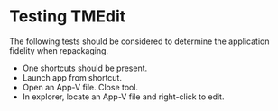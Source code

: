 # Testing TMEdit

The following tests should be considered to determine the application fidelity when repackaging.

* One shortcuts should be present.
* Launch app from shortcut.  
* Open an App-V file. Close tool.
* In explorer, locate an App-V file and right-click to edit.
